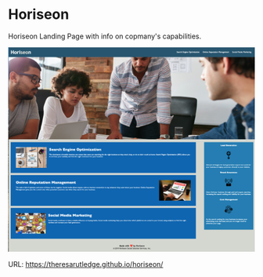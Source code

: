 # Horiseon
Horiseon Landing Page with info on copmany's capabilities.

![Website Snapshot](./assets/images/screen-shot.png)

URL: https://theresarutledge.github.io/horiseon/
